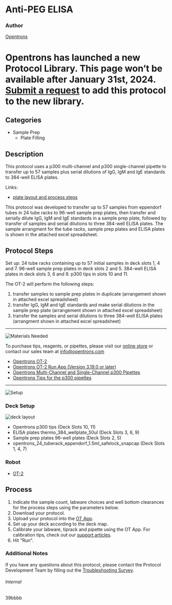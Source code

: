 # Anti-PEG ELISA

### Author
[Opentrons](https://opentrons.com/)


# Opentrons has launched a new Protocol Library. This page won’t be available after January 31st, 2024. [Submit a request](https://docs.google.com/forms/d/e/1FAIpQLSdYYp9QCKow4nn0KlCVsMS3HX0eJ0N9O7-erajKvcpT0lWbSg/viewform) to add this protocol to the new library.

## Categories
* Sample Prep
     * Plate Filling

## Description

This protocol uses a p300 multi-channel and p300 single-channel pipette to transfer up to 57 samples plus serial dilutions of IgG, IgM and IgE standards to 384-well ELISA plates.

Links:
* [plate layout and process steps](https://s3.amazonaws.com/pf-upload-01/u-4256/0/2021-06-27/gp23j3n/OT-2%20APA%20ELISA%20Protocol.zip)

This protocol was developed to transfer up to 57 samples from eppendorf tubes in 24 tube racks to 96-well sample prep plates, then transfer and serially dilute IgG, IgM and IgE standards in a sample prep plate, followed by transfer of samples and serial dilutions to three 384-well ELISA plates. The sample arrangment for the tube racks, sample prep plates and ELISA plates is shown in the attached excel spreadsheet.

## Protocol Steps

Set up: 24 tube racks containing up to 57 initial samples in deck slots 1, 4 and 7. 96-well sample prep plates in deck slots 2 and 5. 384-well ELISA plates in deck slots 3, 6 and 9. p300 tips in slots 10 and 11.

The OT-2 will perform the following steps:
1. transfer samples to sample prep plates in duplicate (arrangement shown in attached excel spreadsheet)
2. transfer IgG, IgM and IgE standards and make serial dilutions in the sample prep plate (arrangement shown in attached excel spreadsheet)
3. transfer the samples and serial dilutions to three 384-well ELISA plates (arrangment shown in attached excel spreadsheet)

---
![Materials Needed](https://s3.amazonaws.com/opentrons-protocol-library-website/custom-README-images/001-General+Headings/materials.png)

To purchase tips, reagents, or pipettes, please visit our [online store](https://shop.opentrons.com/) or contact our sales team at [info@opentrons.com](mailto:info@opentrons.com)

* [Opentrons OT-2](https://shop.opentrons.com/collections/ot-2-robot/products/ot-2)
* [Opentrons OT-2 Run App (Version 3.19.0 or later)](https://opentrons.com/ot-app/)
* [Opentrons Multi-Channel and Single-Channel p300 Pipettes](https://shop.opentrons.com/collections/ot-2-pipettes/products/single-channel-electronic-pipette)
* [Opentrons Tips for the p300 pipettes](https://shop.opentrons.com/collections/opentrons-tips)

---
![Setup](https://s3.amazonaws.com/opentrons-protocol-library-website/custom-README-images/001-General+Headings/Setup.png)

### Deck Setup
![deck layout](https://opentrons-protocol-library-website.s3.amazonaws.com/custom-README-images/39bbbb/layout_39bbbb.png)

* Opentrons p300 tips (Deck Slots 10, 11)
* ELISA plates thermo_384_wellplate_50ul (Deck Slots 3, 6, 9)
* Sample prep plates 96-well plates (Deck Slots 2, 5)
* opentrons_24_tuberack_eppendorf_1.5ml_safelock_snapcap (Deck Slots 1, 4, 7)

### Robot
* [OT-2](https://opentrons.com/ot-2)

## Process
1. Indicate the sample count, labware choices and well bottom clearances for the process steps using the parameters below.
2. Download your protocol.
3. Upload your protocol into the [OT App](https://opentrons.com/ot-app).
4. Set up your deck according to the deck map.
5. Calibrate your labware, tiprack and pipette using the OT App. For calibration tips, check out our [support articles](https://support.opentrons.com/en/collections/1559720-guide-for-getting-started-with-the-ot-2).
6. Hit "Run".

### Additional Notes
If you have any questions about this protocol, please contact the Protocol Development Team by filling out the [Troubleshooting Survey](https://protocol-troubleshooting.paperform.co/).

###### Internal
39bbbb
